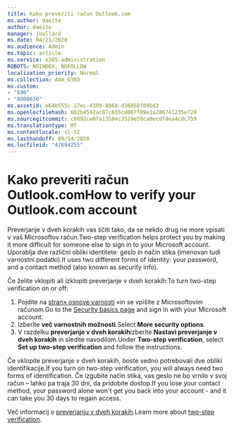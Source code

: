 ```yaml
---
title: Kako preveriti račun Outlook.com
ms.author: daeite
author: daeite
manager: joallard
ms.date: 04/21/2020
ms.audience: Admin
ms.topic: article
ms.service: o365-administration
ROBOTS: NOINDEX, NOFOLLOW
localization_priority: Normal
ms.collection: Adm_O365
ms.custom:
- "696"
- "8000030"
ms.assetid: e64b555c-17ec-4389-8068-d36850f09bd3
ms.openlocfilehash: 602b4592ac07c655cd807f09e1a286741235e728
ms.sourcegitcommit: c6692ce0fa1358ec3529e59ca0ecdfdea4cdc759
ms.translationtype: MT
ms.contentlocale: sl-SI
ms.lasthandoff: 09/14/2020
ms.locfileid: "47694255"
---
```

# <a name="how-to-verify-your-outlookcom-account"></a><span data-ttu-id="5d288-102">Kako preveriti račun Outlook.com</span><span class="sxs-lookup"><span data-stu-id="5d288-102">How to verify your Outlook.com account</span></span>

<span data-ttu-id="5d288-103">Preverjanje v dveh korakih vas ščiti tako, da se nekdo drug ne more vpisati v vaš Microsoftov račun.</span><span class="sxs-lookup"><span data-stu-id="5d288-103">Two-step verification helps protect you by making it more difficult for someone else to sign in to your Microsoft account.</span></span> <span data-ttu-id="5d288-104">Uporablja dve različni obliki identitete: geslo in način stika (imenovan tudi varnostni podatki).</span><span class="sxs-lookup"><span data-stu-id="5d288-104">It uses two different forms of identity: your password, and a contact method (also known as security info).</span></span>
  
<span data-ttu-id="5d288-105">Če želite vklopiti ali izklopiti preverjanje v dveh korakih:</span><span class="sxs-lookup"><span data-stu-id="5d288-105">To turn two-step verification on or off:</span></span>
  
1. <span data-ttu-id="5d288-106">Pojdite na [stran» osnove varnosti](https://go.microsoft.com/fwlink/?linkid=842325) «in se vpišite z Microsoftovim računom.</span><span class="sxs-lookup"><span data-stu-id="5d288-106">Go to the [Security basics page](https://go.microsoft.com/fwlink/?linkid=842325) and sign in with your Microsoft account.</span></span>
2. <span data-ttu-id="5d288-107">Izberite **več varnostnih možnosti**.</span><span class="sxs-lookup"><span data-stu-id="5d288-107">Select **More security options**.</span></span>
3. <span data-ttu-id="5d288-108">V razdelku **preverjanje v dveh korakih**izberite **Nastavi preverjanje v dveh korakih** in sledite navodilom.</span><span class="sxs-lookup"><span data-stu-id="5d288-108">Under **Two-step verification**, select **Set up two-step verification** and follow the instructions.</span></span>

<span data-ttu-id="5d288-109">Če vklopite preverjanje v dveh korakih, boste vedno potrebovali dve obliki identifikacije.</span><span class="sxs-lookup"><span data-stu-id="5d288-109">If you turn on two-step verification, you will always need two forms of identification.</span></span> <span data-ttu-id="5d288-110">Če izgubite način stika, vas geslo ne bo vrnilo v svoj račun – lahko pa traja 30 dni, da pridobite dostop.</span><span class="sxs-lookup"><span data-stu-id="5d288-110">If you lose your contact method, your password alone won't get you back into your account - and it can take you 30 days to regain access.</span></span>
  
<span data-ttu-id="5d288-111">Več informacij o [preverjanju v dveh korakih](https://go.microsoft.com/fwlink/?linkid=872270).</span><span class="sxs-lookup"><span data-stu-id="5d288-111">Learn more about [two-step verification](https://go.microsoft.com/fwlink/?linkid=872270).</span></span>
  